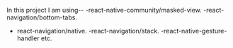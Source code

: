 In this project I am using--
-react-native-community/masked-view.
-react-navigation/bottom-tabs.

- react-navigation/native.
  -react-navigation/stack.
  -react-native-gesture-handler etc.
